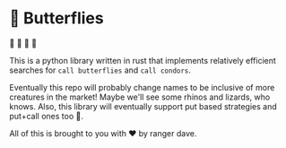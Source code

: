 # 🦋 Butterflies

🦋 🦅 🦏 🦎

This is a python library written in rust that implements relatively efficient searches for `call butterflies` and `call condors`. 

Eventually this repo will probably change names to be inclusive of more creatures in the market! Maybe we'll see some rhinos and lizards, who knows. Also, this library will eventually support put based strategies and put+call ones too 🧠.

All of this is brought to you with ❤️ by ranger dave. 